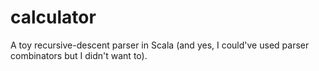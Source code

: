 calculator
==========

A toy recursive-descent parser in Scala (and yes, I could've used parser combinators but I didn't want to).

